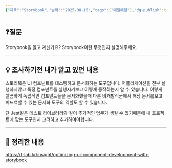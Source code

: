 ```yaml
---
{"제목":"Storybook","날짜":"2025-08-15","tags":["매일메일"],"dg-publish":true,"permalink":"/매일메일/25년8월/Storybook/","dgPassFrontmatter":true,"created":"2025-08-15T16:17:31.804+09:00","updated":"2025-08-15T16:20:47.908+09:00"}
---
```


## ❓질문

Storybook을 알고 계신가요? Storybook이란 무엇인지 설명해주세요.

---
## 💡 조사하기전 내가 알고 있던 내용

스토리북은 UI 컴포넌트를 테스팅하고 문서화하는 도구입니다.
어플리케이션을 전부 실행하지않고 특정 컴포넌트를 실행시켜보고 어떻게 동작하는지 알 수 있습니다.
이렇게 깔끔하게 독립적인 컴포넌트들을 문서화했을때 다른 비개발직군에서 해당 문서를보고 피드백할 수 있는 문서화 도구의 역할도 할 수 있습니다.

단 Jest같은 테스트 라이브러리와 같이 추가적인 업무가 생길 수 있기때문에 내 프로젝트에 맞는 도구인지 고려하고 추가하여야합니다.

---
## 🏫 정리한 내용

https://f-lab.kr/insight/optimizing-ui-component-development-with-storybook